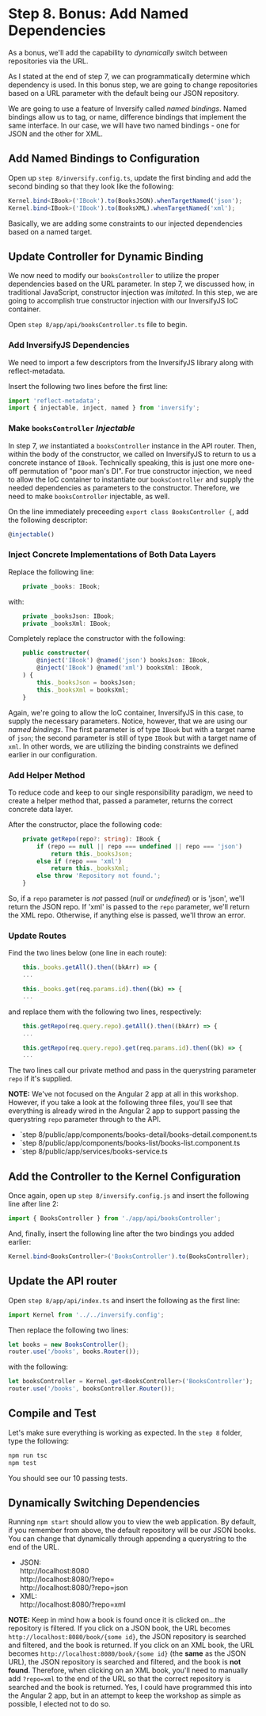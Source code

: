 # Step 8. Bonus: Add Named Dependencies
As a bonus, we'll add the capability to _dynamically_ switch between repositories via the URL.

As I stated at the end of step 7, we can programmatically determine which dependency is used.  In this bonus step, we are going to change repositories based on a URL parameter with the default being our JSON repository.

We are going to use a feature of Inversify called _named bindings_.  Named bindings allow us to tag, or name, difference bindings that implement the same interface.  In our case, we will have two named bindings - one for JSON and the other for XML.

## Add Named Bindings to Configuration
Open up `step 8/inversify.config.ts`, update the first binding and add the second binding so that they look like the following:
```ts
Kernel.bind<IBook>('IBook').to(BooksJSON).whenTargetNamed('json');
Kernel.bind<IBook>('IBook').to(BooksXML).whenTargetNamed('xml');
```

Basically, we are adding some constraints to our injected dependencies based on a named target.

## Update Controller for Dynamic Binding
We now need to modify our `booksController` to utilize the proper dependencies based on the URL parameter.  In step 7, we discussed how, in traditional JavaScript, constructor injection was _imitated_. In this step, we are going to accomplish true constructor injection with our InversifyJS IoC container.

Open `step 8/app/api/booksController.ts` file to begin.

### Add InversifyJS Dependencies
We need to import a few descriptors from the InversifyJS library along with reflect-metadata.

Insert the following two lines before the first line:
```ts
import 'reflect-metadata';
import { injectable, inject, named } from 'inversify';
```

### Make `booksController` _Injectable_
In step 7, _we_ instantiated a `booksController` instance in the API router.  Then, within the body of the constructor, we called on InversifyJS to return to us a concrete instance of `IBook`.  Technically speaking, this is just one more one-off permutation of "poor man's DI".  For true constructor injection, we need to allow the IoC container to instantiate our `booksController` and supply the needed dependencies as parameters to the constructor.  Therefore, we need to make `booksController` injectable, as well.

On the line immediately preceeding `export class BooksController {`, add the following descriptor:
```ts
@injectable()
```

### Inject Concrete Implementations of Both Data Layers
Replace the following line:
```ts
    private _books: IBook;
```
with:
```ts
    private _booksJson: IBook;
    private _booksXml: IBook;
```

Completely replace the constructor with the following:
```ts
    public constructor(
        @inject('IBook') @named('json') booksJson: IBook,
        @inject('IBook') @named('xml') booksXml: IBook,
    ) { 
        this._booksJson = booksJson;
        this._booksXml = booksXml;
    }
```

Again, we're going to allow the IoC container, InversifyJS in this case, to supply the necessary parameters.  Notice, however, that we are using our _named bindings_. The first parameter is of type `IBook` but with a target name of `json`; the second parameter is still of type `IBook` but with a target name of `xml`.  In other words, we are utilizing the binding constraints we defined earlier in our configuration.

### Add Helper Method
To reduce code and keep to our single responsibility paradigm, we need to create a helper method that, passed a parameter, returns the correct concrete data layer.

After the constructor, place the following code:
```ts
    private getRepo(repo?: string): IBook {
        if (repo == null || repo === undefined || repo === 'json')
            return this._booksJson;
        else if (repo === 'xml')
            return this._booksXml;
        else throw 'Repository not found.';
    }
```

So, if a `repo` parameter is _not_ passed (_null_ or _undefined_) or is 'json', we'll return the JSON repo.  If 'xml' is passed to the `repo` parameter, we'll return the XML repo.  Otherwise, if anything else is passed, we'll throw an error.

### Update Routes
Find the two lines below (one line in each route):
```ts
    this._books.getAll().then((bkArr) => {
    ...

    this._books.get(req.params.id).then((bk) => {
    ...
```

and replace them with the following two lines, respectively:
```ts
    this.getRepo(req.query.repo).getAll().then((bkArr) => {
    ...

    this.getRepo(req.query.repo).get(req.params.id).then((bk) => {
    ...
```

The two lines call our private method and pass in the querystring parameter `repo` if it's supplied.

**NOTE:** We've not focused on the Angular 2 app at all in this workshop.  However, if you take a look at the following three files, you'll see that everything is already wired in the Angular 2 app to support passing the querystring `repo` parameter through to the API.

  * `step 8/public/app/components/books-detail/books-detail.component.ts
  * `step 8/public/app/components/books-list/books-list.component.ts
  * `step 8/public/app/services/books-service.ts

## Add the Controller to the Kernel Configuration
Once again, open up `step 8/inversify.config.js` and insert the following line after line 2:
```ts
import { BooksController } from './app/api/booksController';
```

And, finally, insert the following line after the two bindings you added earlier:
```ts
Kernel.bind<BooksController>('BooksController').to(BooksController);
```

## Update the API router
Open `step 8/app/api/index.ts` and insert the following as the first line:
```ts
import Kernel from '../../inversify.config';
```

Then replace the following two lines:
```ts
let books = new BooksController();
router.use('/books', books.Router());
```
with the following:
```ts
let booksController = Kernel.get<BooksController>('BooksController');
router.use('/books', booksController.Router());
```

## Compile and Test
Let's make sure everything is working as expected. In the `step 8` folder, type the following:
```bash
npm run tsc
npm test
```

You should see our 10 passing tests.

## Dynamically Switching Dependencies
Running `npm start` should allow you to view the web application. By default, if you remember from above, the default repository will be our JSON books.  You can change that dynamically through appending a querystring to the end of the URL.

  * JSON:   
    http://localhost:8080  
    http://localhost:8080/?repo=  
    http://localhost:8080/?repo=json  
  * XML:  
    http://localhost:8080/?repo=xml

**NOTE:** Keep in mind how a book is found once it is clicked on...the repository is filtered.  If you click on a JSON book, the URL becomes `http://localhost:8080/book/{some id}`, the JSON repository is searched and filtered, and the book is returned.  If you click on an XML book, the URL becomes `http://localhost:8080/book/{some id}` (the **same** as the JSON URL), the JSON repository is searched and filtered, and the book is **not found**.  Therefore, when clicking on an XML book, you'll need to manually add `?repo=xml` to the end of the URL so that the correct repository is searched and the book is returned.  Yes, I could have programmed this into the Angular 2 app, but in an attempt to keep the workshop as simple as possible, I elected not to do so.